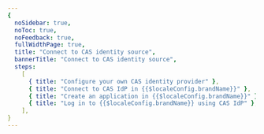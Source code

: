 ```yaml
---
{
  noSidebar: true,
  noToc: true,
  noFeedback: true,
  fullWidthPage: true,
  title: "Connect to CAS identity source",
  bannerTitle: "Connect to CAS identity source",
  steps:
    [
      { title: "Configure your own CAS identity provider" },
      { title: "Connect to CAS IdP in {{$localeConfig.brandName}}" },
      { title: "Create an application in {{$localeConfig.brandName}}" },
      { title: "Log in to {{$localeConfig.brandName}} using CAS IdP" },
    ],
}
---
```


<IntegrationDetail backLink="/guides/connections/enterprise"/>

